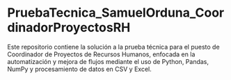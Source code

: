 # PruebaTecnica_SamuelOrduna_CoordinadorProyectosRH
Este repositorio contiene la solución a la prueba técnica para el puesto de Coordinador de Proyectos de Recursos Humanos, enfocada en la automatización y mejora de flujos mediante el uso de Python, Pandas, NumPy y procesamiento de datos en CSV y Excel.
